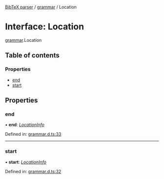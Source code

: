 [BibTeX parser](../README.md) / [grammar](../modules/grammar.md) / Location

# Interface: Location

[grammar](../modules/grammar.md).Location

## Table of contents

### Properties

- [end](grammar.location.md#end)
- [start](grammar.location.md#start)

## Properties

### end

• **end**: [*LocationInfo*](grammar.locationinfo.md)

Defined in: [grammar.d.ts:33](https://github.com/retorquere/bibtex-parser/blob/master/grammar.d.ts#L33)

___

### start

• **start**: [*LocationInfo*](grammar.locationinfo.md)

Defined in: [grammar.d.ts:32](https://github.com/retorquere/bibtex-parser/blob/master/grammar.d.ts#L32)
